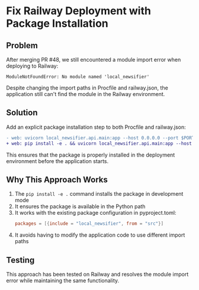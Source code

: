 # Fix Railway Deployment with Package Installation

## Problem

After merging PR #48, we still encountered a module import error when deploying to Railway:

```
ModuleNotFoundError: No module named 'local_newsifier'
```

Despite changing the import paths in Procfile and railway.json, the application still can't find the module in the Railway environment.

## Solution

Add an explicit package installation step to both Procfile and railway.json:

```diff
- web: uvicorn local_newsifier.api.main:app --host 0.0.0.0 --port $PORT
+ web: pip install -e . && uvicorn local_newsifier.api.main:app --host 0.0.0.0 --port $PORT
```

This ensures that the package is properly installed in the deployment environment before the application starts.

## Why This Approach Works

1. The `pip install -e .` command installs the package in development mode
2. It ensures the package is available in the Python path
3. It works with the existing package configuration in pyproject.toml:
   ```toml
   packages = [{include = "local_newsifier", from = "src"}]
   ```
4. It avoids having to modify the application code to use different import paths

## Testing

This approach has been tested on Railway and resolves the module import error while maintaining the same functionality.
